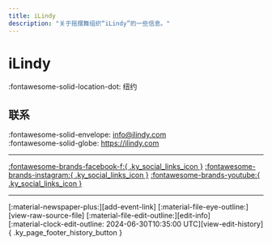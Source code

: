```yaml
---
title: iLindy
description: "关于摇摆舞组织“iLindy”的一些信息。"
---
```


# iLindy

:fontawesome-solid-location-dot: 纽约  


## 联系

:fontawesome-solid-envelope: <info@ilindy.com>  
:fontawesome-solid-globe: <https://ilindy.com>  

---

 [:fontawesome-brands-facebook-f:{ .ky_social_links_icon }](https://www.facebook.com/iLindyhop) [:fontawesome-brands-instagram:{ .ky_social_links_icon }](https://instagram.com/ilindy_hop) [:fontawesome-brands-youtube:{ .ky_social_links_icon }](https://youtube.com/ilindy)

---

<div class="ky_page_footer" markdown>
<div class="ky_page_footer_trailing" markdown="span">
[:material-newspaper-plus:][add-event-link]
[:material-file-eye-outline:][view-raw-source-file]
[:material-file-edit-outline:][edit-info]
</div>
<div class="ky_page_footer_leading" markdown="span">
[:material-clock-edit-outline: 2024-06-30T10:35:00 UTC][view-edit-history]{ .ky_page_footer_history_button }
</div>
</div>

[add-event-link]: https://github.com/swingdance/events/issues/new?assignees=&labels=add+event&projects=&template=02-add_entity.yml&title=Add%20Event%3A%20en_US%20%E2%80%A2%20%3CName%3E&region=en_US&province=New%20York&city=New%20York&org_id=ilindy "添加活动"
[view-raw-source-file]: https://github.com/swingdance/orgs/blob/main/en_US/ilindy.json "查看原始源文件"
[edit-info]: https://github.com/swingdance/orgs/issues/new?assignees=&labels=update+org&projects=&template=03-update_entity.yml&title=Update%20Org%3A%20en_US%20%E2%80%A2%20iLindy&region=en_US&id=ilindy&name=iLindy "编辑信息"

[view-edit-history]: https://github.com/swingdance/orgs/commits/main/en_US/ilindy.json "查看编辑历史"
